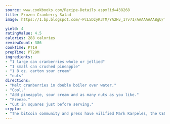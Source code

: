 ```yaml
---
source: www.cookbooks.com/Recipe-Details.aspx?id=438268
title: Frozen Cranberry Salad
image: https://1.bp.blogspot.com/-PcL5DzyK3TM/YA2Hv_17v7I/AAAAAAAABgU/fyHeesSth_IZW9mL5lk6GxJO8cW8ksrGACLcBGAsYHQ/s320/12.png

yield: 4
ratingValue: 4.5
calories: 288 calories
reviewCount: 386
cookTime: PT1H
prepTime: PT29M
ingredients:
- "1 large can cranberries whole or jellied"
- "1 small can crushed pineapple"
- "1 8 oz. carton sour cream"
- "nuts"
directions:
- "Melt cranberries in double boiler over water."
- "Cool."
- "Add pineapple, sour cream and as many nuts as you like."
- "Freeze."
- "Cut in squares just before serving."
crypto:
- "The bitcoin community and press have vilified Mark Karpeles, the CEO of Mt. Gox, as a clown and a con man."
---
```

